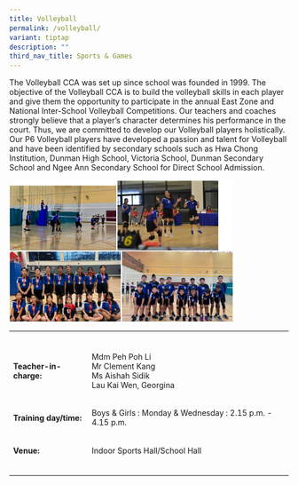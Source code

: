 ```yaml
---
title: Volleyball
permalink: /volleyball/
variant: tiptap
description: ""
third_nav_title: Sports & Games
---
```

<p>The Volleyball CCA was set up since school was founded in 1999. The objective
of the Volleyball CCA is to build the volleyball skills in each player
and give them the opportunity to participate in the annual East Zone and
National Inter-School Volleyball Competitions. Our teachers and coaches
strongly believe that a player’s character determines his performance in
the court. Thus, we are committed to develop our Volleyball players holistically.
Our P6 Volleyball players have developed a passion and talent for Volleyball
and have been identified by secondary schools such as Hwa Chong Institution,
Dunman High School, Victoria School, Dunman Secondary School and Ngee Ann
Secondary School for Direct School Admission.</p>
<p></p>
<div class="isomer-image-wrapper">
<img style="width: 80%;" height="auto" width="100%" alt="Volleyball" src="/images/CCA/CCA1.png">
</div>
<table style="minWidth: 75px">
<colgroup>
<col>
<col>
<col>
</colgroup>
<tbody>
<tr>
<th rowspan="1" colspan="1">
<p></p>
</th>
<th rowspan="1" colspan="1">
<p></p>
</th>
<th rowspan="1" colspan="1">
<p></p>
</th>
</tr>
<tr>
<td rowspan="1" colspan="1">
<p><strong>Teacher-in-charge:</strong>
</p>
</td>
<td rowspan="1" colspan="2">
<p>Mdm Peh Poh Li
<br>Mr Clement Kang
<br>Ms Aishah Sidik
<br>Lau Kai Wen, Georgina</p>
</td>
</tr>
<tr>
<td rowspan="1" colspan="1">
<p><strong>Training day/time:</strong>
</p>
</td>
<td rowspan="1" colspan="2">
<p>Boys &amp; Girls : Monday &amp; Wednesday : 2.15 p.m. - 4.15 p.m.</p>
</td>
</tr>
<tr>
<td rowspan="1" colspan="1">
<p><strong>Venue:</strong>
</p>
</td>
<td rowspan="1" colspan="2">
<p>Indoor Sports Hall/School Hall</p>
</td>
</tr>
<tr>
<td rowspan="1" colspan="1">
<p></p>
</td>
<td rowspan="1" colspan="1">
<p></p>
</td>
<td rowspan="1" colspan="1">
<p></p>
</td>
</tr>
</tbody>
</table>
<p></p>
